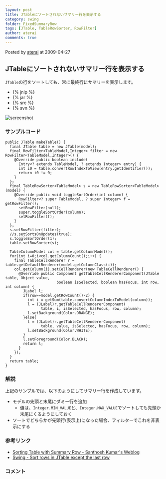 ```yaml
---
layout: post
title: JTableにソートされないサマリー行を表示する
category: swing
folder: FixedSummaryRow
tags: [JTable, TableRowSorter, RowFilter]
author: aterai
comments: true
---
```


Posted by [aterai](http://terai.xrea.jp/aterai.html) at 2009-04-27

## JTableにソートされないサマリー行を表示する
`JTable`の行をソートしても、常に最終行にサマリーを表示します。

- {% jnlp %}
- {% jar %}
- {% src %}
- {% svn %}

<!-- dummy comment line for breaking list -->

![screenshot](https://lh4.googleusercontent.com/_9Z4BYR88imo/TQTM63Y0s8I/AAAAAAAAAZ8/o3lbm9QBcIs/s800/FixedSummaryRow.png)

### サンプルコード
<pre class="prettyprint"><code>public JTable makeTable() {
  final JTable table = new JTable(model);
  final RowFilter&lt;TableModel,Integer&gt; filter = new RowFilter&lt;TableModel,Integer&gt;() {
    @Override public boolean include(
      Entry&lt;? extends TableModel, ? extends Integer&gt; entry) {
      int i0 = table.convertRowIndexToView(entry.getIdentifier());
      return i0 != 0;
    }
  };
  final TableRowSorter&lt;TableModel&gt; s = new TableRowSorter&lt;TableModel&gt;(model) {
    @Override public void toggleSortOrder(int column) {
      RowFilter&lt;? super TableModel, ? super Integer&gt; f = getRowFilter();
      setRowFilter(null);
      super.toggleSortOrder(column);
      setRowFilter(f);
    }
  };
  s.setRowFilter(filter);
  //s.setSortsOnUpdates(true);
  s.toggleSortOrder(1);
  table.setRowSorter(s);

  TableColumnModel col = table.getColumnModel();
  for(int i=0;i&lt;col.getColumnCount();i++) {
    final TableCellRenderer r = table.getDefaultRenderer(model.getColumnClass(i));
    col.getColumn(i).setCellRenderer(new TableCellRenderer() {
      @Override public Component getTableCellRendererComponent(JTable table, Object value,
                       boolean isSelected, boolean hasFocus, int row, int column) {
        JLabel l;
        if(row==model.getRowCount()-2) {
          int i = getSum(table.convertColumnIndexToModel(column));
          l = (JLabel)r.getTableCellRendererComponent(
                table, i, isSelected, hasFocus, row, column);
          l.setBackground(Color.ORANGE);
        }else{
          l = (JLabel)r.getTableCellRendererComponent(
                table, value, isSelected, hasFocus, row, column);
          l.setBackground(Color.WHITE);
        }
        l.setForeground(Color.BLACK);
        return l;
      }
    });
  }
  return table;
}
</code></pre>

### 解説
上記のサンプルでは、以下のようにしてサマリー行を作成しています。

- モデルの先頭と末尾にダミー行を追加
    - 値は、`Integer.MIN_VALUE`と、`Integer.MAX_VALUE`でソートしても先頭か末尾にくるようにしておく
- ソートでどちらかが先頭行(表示上)になった場合、フィルターでこれを非表示にする

<!-- dummy comment line for breaking list -->

### 参考リンク
- [Sorting Table with Summary Row - Santhosh Kumar's Weblog](http://www.jroller.com/santhosh/date/20070812)
- [Swing - Sort rows in JTable except the last row](https://forums.oracle.com/thread/1356123)

<!-- dummy comment line for breaking list -->

### コメント
